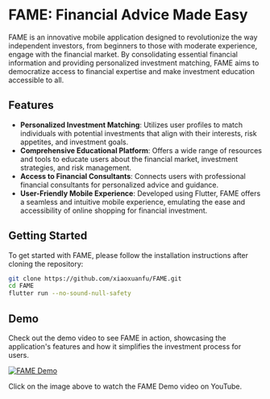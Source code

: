 # FAME: Financial Advice Made Easy

FAME is an innovative mobile application designed to revolutionize the way independent investors, from beginners to those with moderate experience, engage with the financial market. By consolidating essential financial information and providing personalized investment matching, FAME aims to democratize access to financial expertise and make investment education accessible to all.

## Features

- **Personalized Investment Matching**: Utilizes user profiles to match individuals with potential investments that align with their interests, risk appetites, and investment goals.
- **Comprehensive Educational Platform**: Offers a wide range of resources and tools to educate users about the financial market, investment strategies, and risk management.
- **Access to Financial Consultants**: Connects users with professional financial consultants for personalized advice and guidance.
- **User-Friendly Mobile Experience**: Developed using Flutter, FAME offers a seamless and intuitive mobile experience, emulating the ease and accessibility of online shopping for financial investment.

## Getting Started

To get started with FAME, please follow the installation instructions after cloning the repository:

```bash
git clone https://github.com/xiaoxuanfu/FAME.git
cd FAME
flutter run --no-sound-null-safety
```
## Demo

Check out the demo video to see FAME in action, showcasing the application's features and how it simplifies the investment process for users.

[![FAME Demo](https://img.youtube.com/vi/M0OfIMtQHvk/0.jpg)](https://youtu.be/M0OfIMtQHvk "FAME Demo")

Click on the image above to watch the FAME Demo video on YouTube.

